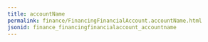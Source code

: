 ```yaml
---
title: accountName
permalink: finance/FinancingFinancialAccount.accountName.html
jsonid: finance_financingfinancialaccount_accountname
---
```

